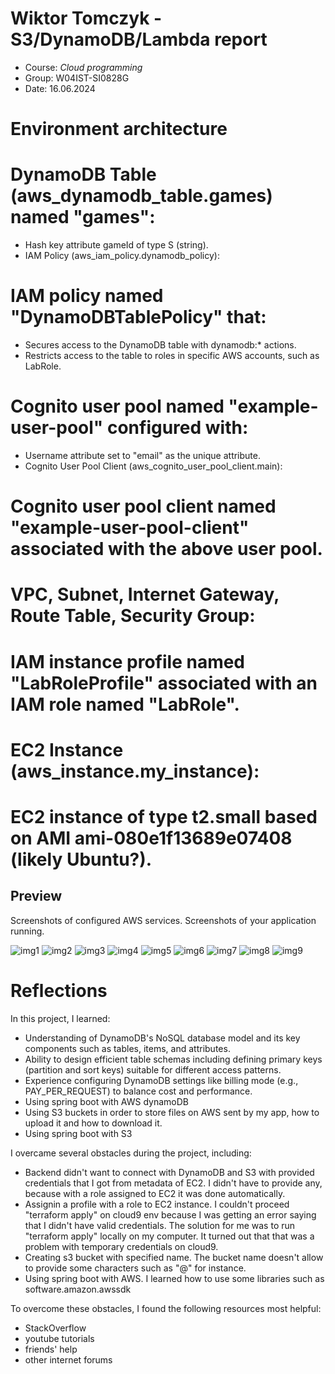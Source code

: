 # Wiktor Tomczyk - S3/DynamoDB/Lambda report

- Course: *Cloud programming*
- Group: W04IST-SI0828G
- Date: 16.06.2024

# Environment architecture

# DynamoDB Table (aws_dynamodb_table.games) named "games":
 - Hash key attribute gameId of type S (string).
 - IAM Policy (aws_iam_policy.dynamodb_policy):

# IAM policy named "DynamoDBTablePolicy" that:
 - Secures access to the DynamoDB table with dynamodb:* actions.
 - Restricts access to the table to roles in specific AWS accounts, such as LabRole.

# Cognito user pool named "example-user-pool" configured with:
 - Username attribute set to "email" as the unique attribute.
 - Cognito User Pool Client (aws_cognito_user_pool_client.main):

# Cognito user pool client named "example-user-pool-client" associated with the above user pool.


# VPC, Subnet, Internet Gateway, Route Table, Security Group:

# IAM instance profile named "LabRoleProfile" associated with an IAM role named "LabRole".
# EC2 Instance (aws_instance.my_instance):

# EC2 instance of type t2.small based on AMI ami-080e1f13689e07408 (likely Ubuntu?).


## Preview

Screenshots of configured AWS services. Screenshots of your application running.

![img1](img/avatarPrev.png)
![img2](img/resultsPrev.png)
![img3](img/s3Prev.png)
![img4](img/tablePrev.png)
![img5](img/game.png)
![img6](img/avatarAfter.png)
![img7](img/resultsAfter.png)
![img8](img/s3After.png)
![img9](img/tableAfter.png)



# Reflections

In this project, I learned:

 - Understanding of DynamoDB's NoSQL database model and its key components such as tables, items, and attributes.
 - Ability to design efficient table schemas including defining primary keys (partition and sort keys) suitable for different access patterns.
 - Experience configuring DynamoDB settings like billing mode (e.g., PAY_PER_REQUEST) to balance cost and performance.
 - Using spring boot with AWS dynamoDB
 - Using S3 buckets in order to store files on AWS sent by my app, how to upload it and how to download it.
 - Using spring boot with S3
  
I overcame several obstacles during the project, including:

- Backend didn't want to connect with DynamoDB and S3 with provided credentials that I got from metadata of EC2. I didn't have to provide any, because with a role assigned to EC2 it was done automatically.
- Assignin a profile with a role to EC2 instance. I couldn't proceed "terraform apply" on cloud9 env because I was getting an error saying that I didn't have valid credentials. The solution for me was to run "terraform apply" locally on my computer. It turned out that that was a problem with temporary credentials on cloud9. 
- Creating s3 bucket with specified name. The bucket name doesn't allow to provide some characters such as "@" for instance.
- Using spring boot with AWS. I learned how to use some libraries such as software.amazon.awssdk
  
To overcome these obstacles, I found the following resources most helpful:

- StackOverflow
- youtube tutorials
- friends' help
- other internet forums
